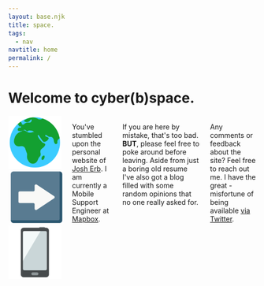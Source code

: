 ```yaml
---
layout: base.njk
title: space.
tags:
  - nav
navtitle: home
permalink: /
---
```

<h1 class="welcome-text">Welcome to cyber(b)space.</h1>
<div class="twelve columns content less-margin">
<span style='display:block;text-align:center;margin-bottom:2em;'>
  <img src='./img/globe.png' />
  <img style='margin-left:3%;' src='./img/point-right.png' />
  <img src='./img/smart-phone.png' />
</span>

You've stumbled upon the personal website of [Josh Erb](mailto:josherb4@gmail.com). I am currently a Mobile Support Engineer at [Mapbox](https://www.mapbox.com).

If you are here by mistake, that's too bad. **BUT**, please feel free to poke around before leaving. Aside from just a boring old resume I've also got a blog filled with some random opinions that no one really asked for.

Any comments or feedback about the site? Feel free to reach out me. I have the great -misfortune of being available [via Twitter](https://twitter.com/erbitron).

</div>
